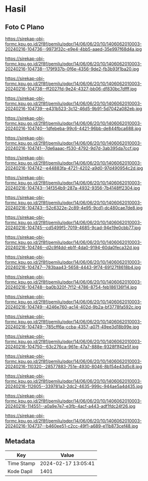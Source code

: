 # Hasil

## Foto C Plano

https://sirekap-obj-formc.kpu.go.id/2f8f/pemilu/pdpr/14/06/06/20/10/1406062010003-20240216-104736--9973f32c-e9e4-4bb5-aaed-35e997f68d4a.jpg

https://sirekap-obj-formc.kpu.go.id/2f8f/pemilu/pdpr/14/06/06/20/10/1406062010003-20240216-104738--179f937b-0f6e-4356-9de2-fb3b93f1ba20.jpg

https://sirekap-obj-formc.kpu.go.id/2f8f/pemilu/pdpr/14/06/06/20/10/1406062010003-20240216-104738--ff2027fd-9e24-4327-bb06-df830bc7dfff.jpg

https://sirekap-obj-formc.kpu.go.id/2f8f/pemilu/pdpr/14/06/06/20/10/1406062010003-20240216-104739--e431b523-3c12-46d5-9b91-5d7042a082eb.jpg

https://sirekap-obj-formc.kpu.go.id/2f8f/pemilu/pdpr/14/06/06/20/10/1406062010003-20240216-104740--1dfebeba-99c6-4421-96bb-de844fbca688.jpg

https://sirekap-obj-formc.kpu.go.id/2f8f/pemilu/pdpr/14/06/06/20/10/1406062010003-20240216-104741--7de6aaac-f530-4792-9d7d-3ab395da7ccf.jpg

https://sirekap-obj-formc.kpu.go.id/2f8f/pemilu/pdpr/14/06/06/20/10/1406062010003-20240216-104742--e44883fa-4721-4202-a9d0-97d490954c2d.jpg

https://sirekap-obj-formc.kpu.go.id/2f8f/pemilu/pdpr/14/06/06/20/10/1406062010003-20240216-104743--14f354b9-287a-4932-9356-7b4148ff2304.jpg

https://sirekap-obj-formc.kpu.go.id/2f8f/pemilu/pdpr/14/06/06/20/10/1406062010003-20240216-104743--52c6322e-2c89-4e95-9cd1-dc480cae7de8.jpg

https://sirekap-obj-formc.kpu.go.id/2f8f/pemilu/pdpr/14/06/06/20/10/1406062010003-20240216-104745--cd5499f5-7019-4685-9cad-94e19e0cbb77.jpg

https://sirekap-obj-formc.kpu.go.id/2f8f/pemilu/pdpr/14/06/06/20/10/1406062010003-20240216-104746--d2c9f4dd-eb1f-4da0-9194-60da0feca32d.jpg

https://sirekap-obj-formc.kpu.go.id/2f8f/pemilu/pdpr/14/06/06/20/10/1406062010003-20240216-104747--783baa43-5658-4443-9f74-69127f8618b4.jpg

https://sirekap-obj-formc.kpu.go.id/2f8f/pemilu/pdpr/14/06/06/20/10/1406062010003-20240216-104748--ba0b320f-7f12-4786-8754-feb186136f14.jpg

https://sirekap-obj-formc.kpu.go.id/2f8f/pemilu/pdpr/14/06/06/20/10/1406062010003-20240216-104749--4246e760-ac14-402d-9b2a-bf3778fa592c.jpg

https://sirekap-obj-formc.kpu.go.id/2f8f/pemilu/pdpr/14/06/06/20/10/1406062010003-20240216-104749--785cff6a-ccba-4357-a07f-49ee3d18b99e.jpg

https://sirekap-obj-formc.kpu.go.id/2f8f/pemilu/pdpr/14/06/06/20/10/1406062010003-20240216-104750--63c276ca-961e-47a7-888e-9328f1f42e5f.jpg

https://sirekap-obj-formc.kpu.go.id/2f8f/pemilu/pdpr/14/06/06/20/10/1406062010003-20240216-110320--28577883-751e-4930-8046-8b154e43d5c8.jpg

https://sirekap-obj-formc.kpu.go.id/2f8f/pemilu/pdpr/14/06/06/20/10/1406062010003-20240216-112605--339781a3-2dc2-4635-999c-944ae5a4d435.jpg

https://sirekap-obj-formc.kpu.go.id/2f8f/pemilu/pdpr/14/06/06/20/10/1406062010003-20240216-114551--a0a9e7e7-e3fb-4acf-a443-adf1fdc24f26.jpg

https://sirekap-obj-formc.kpu.go.id/2f8f/pemilu/pdpr/14/06/06/20/10/1406062010003-20240216-104737--b460ee51-c2cc-49f1-a689-e11b873cef48.jpg


## Metadata

| Key        | Value               |
| ---------- | ------------------- |
| Time Stamp | 2024-02-17 13:05:41 |
| Kode Dapil | 1401                |



